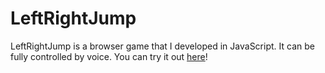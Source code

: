 # LeftRightJump

LeftRightJump is a browser game that I developed in JavaScript. It can be fully controlled by voice.
You can try it out [here](https://www.leftrightjump.io/)!
